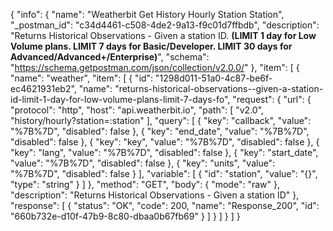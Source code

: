 {
  "info": {
    "name": "Weatherbit Get History Hourly Station Station",
    "_postman_id": "c34d4461-c508-4de2-9a13-f9c01d7ffbdb",
    "description": "Returns Historical Observations - Given a station ID. **(LIMIT 1 day for Low Volume plans. LIMIT 7 days for Basic/Developer. LIMIT 30 days for Advanced/Advanced+/Enterprise)**",
    "schema": "https://schema.getpostman.com/json/collection/v2.0.0/"
  },
  "item": [
    {
      "name": "weather",
      "item": [
        {
          "id": "1298d011-51a0-4c87-be6f-ec4621931eb2",
          "name": "returns-historical-observations--given-a-station-id-limit-1-day-for-low-volume-plans-limit-7-days-fo",
          "request": {
            "url": {
              "protocol": "http",
              "host": "api.weatherbit.io",
              "path": [
                "v2.0",
                "history/hourly?station=:station"
              ],
              "query": [
                {
                  "key": "callback",
                  "value": "%7B%7D",
                  "disabled": false
                },
                {
                  "key": "end_date",
                  "value": "%7B%7D",
                  "disabled": false
                },
                {
                  "key": "key",
                  "value": "%7B%7D",
                  "disabled": false
                },
                {
                  "key": "lang",
                  "value": "%7B%7D",
                  "disabled": false
                },
                {
                  "key": "start_date",
                  "value": "%7B%7D",
                  "disabled": false
                },
                {
                  "key": "units",
                  "value": "%7B%7D",
                  "disabled": false
                }
              ],
              "variable": [
                {
                  "id": "station",
                  "value": "{}",
                  "type": "string"
                }
              ]
            },
            "method": "GET",
            "body": {
              "mode": "raw"
            },
            "description": "Returns Historical Observations - Given a station ID"
          },
          "response": [
            {
              "status": "OK",
              "code": 200,
              "name": "Response_200",
              "id": "660b732e-d10f-47b9-8c80-dbaa0b67fb69"
            }
          ]
        }
      ]
    }
  ]
}